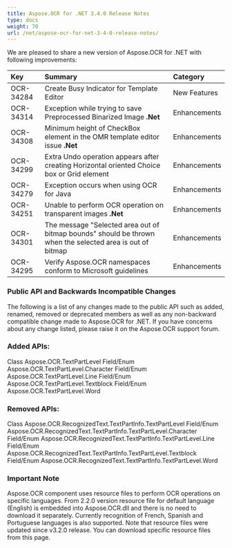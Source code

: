 ```yaml
---
title: Aspose.OCR for .NET 3.4.0 Release Notes
type: docs
weight: 70
url: /net/aspose-ocr-for-net-3-4-0-release-notes/
---
```


We are pleased to share a new version of Aspose.OCR for .NET with following improvements:

|**Key** |**Summary** |**Category** |
| :- | :- | :- |
|OCR-34284|Create Busy Indicator for Template Editor|New Features|
|OCR-34314|Exception while trying to save Preprocessed Binarized Image **.Net**|Enhancements|
|OCR-34308|Minimum height of CheckBox element in the OMR template editor issue **.Net**|Enhancements|
|OCR-34299|Extra Undo operation appears after creating Horizontal oriented Choice box or Grid element|Enhancements|
|OCR-34279|Exception occurs when using OCR for Java|Enhancements|
|OCR-34251|Unable to perform OCR operation on transparent images **.Net**|Enhancements|
|OCR-34301|The message "Selected area out of bitmap bounds" should be thrown when the selected area is out of bitmap|Enhancements|
|OCR-34295|Verify Aspose.OCR namespaces conform to Microsoft guidelines|Enhancements|

### **Public API and Backwards Incompatible Changes**

The following is a list of any changes made to the public API such as added, renamed, removed or deprecated members as well as any non-backward compatible change made to Aspose.OCR for .NET. If you have concerns about any change listed, please raise it on the Aspose.OCR support forum.

### **Added APIs:**

Class Aspose.OCR.TextPartLevel
Field/Enum Aspose.OCR.TextPartLevel.Character
Field/Enum Aspose.OCR.TextPartLevel.Line
Field/Enum Aspose.OCR.TextPartLevel.Textblock
Field/Enum Aspose.OCR.TextPartLevel.Word

### **Removed APIs:**

Class Aspose.OCR.RecognizedText.TextPartInfo.TextPartLevel
Field/Enum Aspose.OCR.RecognizedText.TextPartInfo.TextPartLevel.Character
Field/Enum Aspose.OCR.RecognizedText.TextPartInfo.TextPartLevel.Line
Field/Enum Aspose.OCR.RecognizedText.TextPartInfo.TextPartLevel.Textblock
Field/Enum Aspose.OCR.RecognizedText.TextPartInfo.TextPartLevel.Word

### **Important Note**

Aspose.OCR component uses resource files to perform OCR operations on specific languages. From 2.2.0 version resource file for default language (English) is embedded into Aspose.OCR.dll and there is no need to download it separately. Currently recognition of French, Spanish and Portuguese languages is also supported. Note that resource files were updated since v3.2.0 release. You can download specific resource files from this page.
